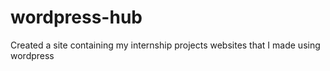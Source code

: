 # wordpress-hub
Created a site containing my internship projects websites that I made using wordpress
